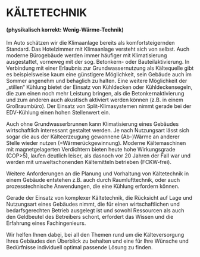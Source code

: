 # KÄLTETECHNIK
#### (physikalisch korrekt: Wenig-Wärme-Technik)

Im Auto schätzen wir die Klimaanlage bereits als komfortsteigernden Standard. Das Hotelzimmer mit Klimaanlage versteht sich von selbst. Auch moderne Bürogebäude werden immer häufiger mit Klimatisierung ausgestattet, vorneweg mit der sog. Betonkern- oder Bauteilaktivierung. In Verbindung mit einer Erlaubnis zur Grundwassernutzung als Kältequelle gibt es beispielsweise kaum eine günstigere Möglichkeit, sein Gebäude auch im Sommer angenehm und behaglich zu halten. Eine weitere Möglichkeit der „stillen“ Kühlung bietet der Einsatz von Kühldecken oder Kühldeckensegeln, die zum einen noch mehr Leistung bringen, als die Betonkernaktivierung und zum anderen auch akustisch aktiviert werden können (z.B. in einem Großraumbüro). Der Einsatz von Split-Klimasystemen nimmt gerade bei der EDV-Kühlung einen hohen Stellenwert ein.

Auch ohne Grundwasserbrunnen kann Klimatisierung eines Gebäudes wirtschaftlich interessant gestaltet werden. Je nach Nutzungsart lässt sich sogar die aus der Kälteerzeugung gewonnene (Ab-)Wärme an anderer Stelle wieder nutzen (=Wärmerückgewinnung). Moderne Kältemaschinen mit magnetgelagerten Verdichtern bieten heute hohe Wirkungsgrade (COP>5), laufen deutlich leiser, als dasnoch vor 20 Jahren der Fall war und werden mit umweltschonenden Kältemitteln betrieben (FCKW-frei).

Weitere Anforderungen an die Planung und Vorhaltung von Kältetechnik in einem Gebäude entstehen z.B. auch durch Raumlufttechnik, oder auch prozesstechnische Anwendungen, die eine Kühlung erfordern können.

Gerade der Einsatz von komplexer Kältetechnik, die Rücksicht auf Lage und Nutzungsart eines Gebäudes nimmt, die für einen wirtschaftlichen und bedarfsgerechten Betrieb ausgelegt ist und sowohl Ressourcen als auch den Geldbeutel des Betreibers schont, erfordert das Wissen und die Erfahrung eines Fachingenieurs.

Wir helfen Ihnen dabei, bei all den Themen rund um die Kälteversorgung Ihres Gebäudes den Überblick zu behalten und eine für Ihre Wünsche und Bedürfnisse individuell optimal passende Lösung zu finden.
